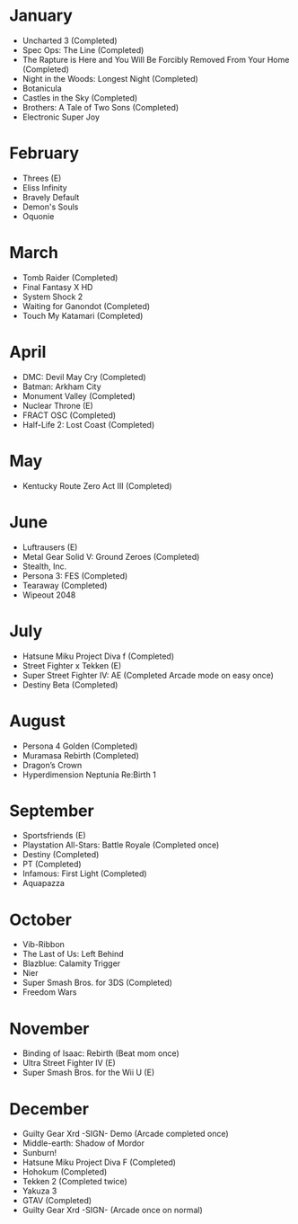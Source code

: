 ---
---

# January
- Uncharted 3 (Completed)
- Spec Ops: The Line (Completed)
- The Rapture is Here and You Will Be Forcibly Removed From Your Home (Completed)
- Night in the Woods: Longest Night (Completed)
- Botanicula
- Castles in the Sky (Completed)
- Brothers: A Tale of Two Sons (Completed)
- Electronic Super Joy

# February
- Threes (E)
- Eliss Infinity
- Bravely Default
- Demon's Souls
- Oquonie 

# March
- Tomb Raider (Completed)
- Final Fantasy X HD
- System Shock 2
- Waiting for Ganondot (Completed)
- Touch My Katamari (Completed)

# April
- DMC: Devil May Cry (Completed)
- Batman: Arkham City
- Monument Valley (Completed)
- Nuclear Throne (E)
- FRACT OSC (Completed)
- Half-Life 2: Lost Coast (Completed)

# May
- Kentucky Route Zero Act III (Completed)

# June
- Luftrausers (E)
- Metal Gear Solid V: Ground Zeroes (Completed)
- Stealth, Inc. 
- Persona 3: FES (Completed)
- Tearaway (Completed)
- Wipeout 2048 

# July
- Hatsune Miku Project Diva f (Completed)
- Street Fighter x Tekken (E)
- Super Street Fighter IV: AE (Completed Arcade mode on easy once)
- Destiny Beta (Completed)

# August
- Persona 4 Golden (Completed) 
- Muramasa Rebirth (Completed)
- Dragon’s Crown
- Hyperdimension Neptunia Re:Birth 1

# September
- Sportsfriends (E)
- Playstation All-Stars: Battle Royale (Completed once)
- Destiny (Completed)
- PT (Completed)
- Infamous: First Light (Completed)
- Aquapazza

# October
- Vib-Ribbon
- The Last of Us: Left Behind
- Blazblue: Calamity Trigger
- Nier
- Super Smash Bros. for 3DS (Completed)
- Freedom Wars

# November
- Binding of Isaac: Rebirth (Beat mom once)
- Ultra Street Fighter IV (E)
- Super Smash Bros. for the Wii U (E)

# December
- Guilty Gear Xrd -SIGN- Demo (Arcade completed once)
- Middle-earth: Shadow of Mordor
- Sunburn!
- Hatsune Miku Project Diva F (Completed)
- Hohokum (Completed)
- Tekken 2 (Completed twice)
- Yakuza 3
- GTAV (Completed)
- Guilty Gear Xrd -SIGN- (Arcade once on normal)
